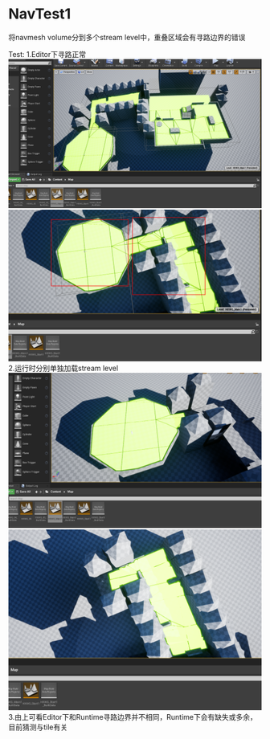 # NavTest1
将navmesh volume分到多个stream level中，重叠区域会有寻路边界的错误

Test:
1.Editor下寻路正常
![Editor_Nav.png](Editor_Nav.png)
![Editor_Nav2.png](Editor_Nav2.png)
2.运行时分别单独加载stream level
![Runtime_First.png](Runtime_First.png)
![Runtime_Second.png](Runtime_Second.png)
3.由上可看Editor下和Runtime寻路边界并不相同，Runtime下会有缺失或多余，目前猜测与tile有关
